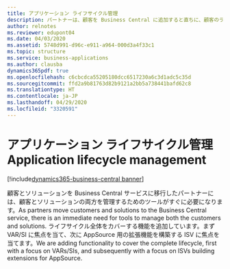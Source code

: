 ```yaml
---
title: アプリケーション ライフサイクル管理
description: パートナーは、顧客を Business Central に追加すると直ちに、顧客のライフサイクル管理、ソリューションの提供、サポートの提供、更新の管理、テストなどができるようになる必要があります。 パートナーが利用できるツールの範囲を拡大するために引き続き作業していきます。
author: relnotes
ms.reviewer: edupont04
ms.date: 04/03/2020
ms.assetid: 5748d991-d96c-e911-a964-000d3a4f33c1
ms.topic: structure
ms.service: business-applications
ms.author: clausba
dynamics365pdf: true
ms.openlocfilehash: c6cbcdca55205180dcc6517230a6c3d1adc5c35d
ms.sourcegitcommit: ffd2a9b81763d82b9121a2bb5a738441bafd62c8
ms.translationtype: HT
ms.contentlocale: ja-JP
ms.lasthandoff: 04/29/2020
ms.locfileid: "3320591"
---
```

# <a name="application-lifecycle-management"></a><span data-ttu-id="b02ae-104">アプリケーション ライフサイクル管理</span><span class="sxs-lookup"><span data-stu-id="b02ae-104">Application lifecycle management</span></span>

[!include[dynamics365-business-central banner](../includes/dynamics365-business-central.md)]

<!--structure start-->
<span data-ttu-id="b02ae-105">顧客とソリューションを Business Central サービスに移行したパートナーには、顧客とソリューションの両方を管理するためのツールがすぐに必要になります。</span><span class="sxs-lookup"><span data-stu-id="b02ae-105">As partners move customers and solutions to the Business Central service, there is an immediate need for tools to manage both the customers and solutions.</span></span> <span data-ttu-id="b02ae-106">ライフサイクル全体をカバーする機能を追加しています。まず VAR/SI に焦点を当て、次に AppSource 用の拡張機能を構築する ISV に焦点を当てます。</span><span class="sxs-lookup"><span data-stu-id="b02ae-106">We are adding functionality to cover the complete lifecycle, first with a focus on VARs/SIs, and subsequently with a focus on ISVs building extensions for AppSource.</span></span>
<!--structure end-->




